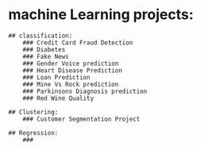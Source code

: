 # machine Learning projects: 

    ## classification: 
        ### Credit Card Fraud Detection
        ### Diabetes 
        ### Fake News
        ### Gender Voice prediction
        ### Heart Disease Prediction
        ### Loan Prediction
        ### Mine Vs Rock prediction
        ### Parkinsons Diagnosis prediction
        ### Red Wine Quality
    
    ## Clustering: 
        ### Customer Segmentation Project
   
    ## Regression:
        ###
    